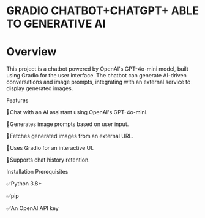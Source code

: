 # GRADIO CHATBOT+CHATGPT+ ABLE TO GENERATIVE AI
# Overview

This project is a chatbot powered by OpenAI's GPT-4o-mini model, built using Gradio for the user interface. The chatbot can generate AI-driven conversations and image prompts, integrating with an external service to display generated images.

Features

🚀Chat with an AI assistant using OpenAI's GPT-4o-mini.

🚀Generates image prompts based on user input.

🚀Fetches generated images from an external URL.

🚀Uses Gradio for an interactive UI.

🚀Supports chat history retention.

Installation
Prerequisites

✅Python 3.8+

✅pip

✅An OpenAI API key

